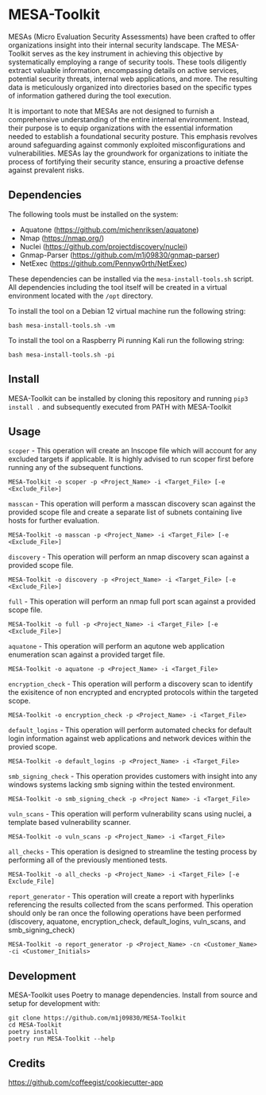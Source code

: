# MESA-Toolkit

MESAs (Micro Evaluation Security Assessments) have been crafted to offer organizations insight into their internal security landscape. The MESA-Toolkit serves as the key instrument in achieving this objective by systematically employing a range of security tools. These tools diligently extract valuable information, encompassing details on active services, potential security threats, internal web applications, and more. The resulting data is meticulously organized into directories based on the specific types of information gathered during the tool execution.

It is important to note that MESAs are not designed to furnish a comprehensive understanding of the entire internal environment. Instead, their purpose is to equip organizations with the essential information needed to establish a foundational security posture. This emphasis revolves around safeguarding against commonly exploited misconfigurations and vulnerabilities. MESAs lay the groundwork for organizations to initiate the process of fortifying their security stance, ensuring a proactive defense against prevalent risks.

## Dependencies

The following tools must be installed on the system:
* Aquatone (https://github.com/michenriksen/aquatone)
* Nmap (https://nmap.org/)
* Nuclei (https://github.com/projectdiscovery/nuclei)
* Gnmap-Parser (https://github.com/m1j09830/gnmap-parser)
* NetExec (https://github.com/Pennyw0rth/NetExec)

These dependencies can be installed via the `mesa-install-tools.sh` script. All dependencies including the tool itself will be created in a virtual environment located with the `/opt` directory. 

To install the tool on a Debian 12 virtual machine run the following string:

```
bash mesa-install-tools.sh -vm
```

To install the tool on a Raspberry Pi running Kali run the following string:

```
bash mesa-install-tools.sh -pi
```

## Install
MESA-Toolkit can be installed by cloning this repository and running `pip3 install .` and subsequently executed from PATH with MESA-Toolkit

## Usage

`scoper` - This operation will create an Inscope file which will account for any excluded targets if applicable.  It is highly advised to run scoper first before running any of the subsequent functions.

```
MESA-Toolkit -o scoper -p <Project_Name> -i <Target_File> [-e <Exclude_File>]
```

`masscan` - This operation will perform a masscan discovery scan against the provided scope file and create a separate list of subnets containing live hosts for further evaluation.

```
MESA-Toolkit -o masscan -p <Project_Name> -i <Target_File> [-e <Exclude_File>]
```

`discovery` - This operation will perform an nmap discovery scan against a provided scope file.

```
MESA-Toolkit -o discovery -p <Project_Name> -i <Target_File> [-e <Exclude_File>]
```

`full` - This operation will perform an nmap full port scan against a provided scope file.

```
MESA-Toolkit -o full -p <Project_Name> -i <Target_File> [-e <Exclude_File>]
```

`aquatone` - This operation will perform an aqutone web application enumeration scan against a provided target file.

```
MESA-Toolkit -o aquatone -p <Project_Name> -i <Target_File>
```

`encryption_check` - This operation will perform a discovery scan to identify the exisitence of non encrypted and encrypted protocols within the targeted scope.

```
MESA-Toolkit -o encryption_check -p <Project_Name> -i <Target_File>
```

`default_logins` - This operation will perform automated checks for default login information against web applications and network devices within the provied scope.

```
MESA-Toolkit -o default_logins -p <Project_Name> -i <Target_File>
```

`smb_signing_check` - This operation provides customers with insight into any windows systems lacking smb signing within the tested environment. 

```
MESA-Toolkit -o smb_signing_check -p <Project Name> -i <Target_File>
```

`vuln_scans` - This operation will perform vulnerability scans using nuclei, a template based vulnerability scanner.

```
MESA-Toolkit -o vuln_scans -p <Project_Name> -i <Target_File>
```

`all_checks` - This operation is designed to streamline the testing process by performing all of the previously mentioned tests.

```
MESA-Toolkit -o all_checks -p <Project_Name> -i <Target_File> [-e Exclude_File]
```

`report_generator` - This operation will create a report with hyperlinks referencing the results collected from the scans performed. This operation should only be ran once the following operations have been performed (discovery, aquatone, encryption_check, default_logins, vuln_scans, and smb_signing_check)

```
MESA-Toolkit -o report_generator -p <Project_Name> -cn <Customer_Name> -ci <Customer_Initials>
```

## Development
MESA-Toolkit uses Poetry to manage dependencies. Install from source and setup for development with:
```
git clone https://github.com/m1j09830/MESA-Toolkit
cd MESA-Toolkit
poetry install
poetry run MESA-Toolkit --help
```

## Credits
https://github.com/coffeegist/cookiecutter-app
